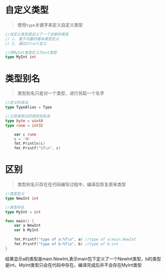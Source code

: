 # 自定义类型

> 使用`type`关键字来定义自定义类型

```go
//自定义类型是定义了一个全新的类型
// 1. 基于内置的基本类型定义
// 2. 通过struct定义

//将MyInt类型定义为int类型
type MyInt int
```



# 类型别名

> 类型别名只是对一个类型，进行另起一个名字

```go
//定义的语法
type TypeAlias = Type

//之前使用过的类型别名有
type byte = uint8
type rune = int32

	var c rune
	c = '中'
	fmt.Println(c)
	fmt.Printf("%T\n", c)
```



# 区别

> 类型别名只存在在代码编写过程中，编译后恢复原来类型

```go
//类型定义
type NewInt int

//类型别名
type MyInt = int

func main() {
	var a NewInt
	var b MyInt
	
	fmt.Printf("type of a:%T\n", a) //type of a:main.NewInt
	fmt.Printf("type of b:%T\n", b) //type of b:int
}
```

结果显示a的类型是main.NewInt,表示main包下定义了一个NewInt类型，b的类型是int，MyInt类型只会在代码中存在，编译完成后并不会存在MyInt类型
